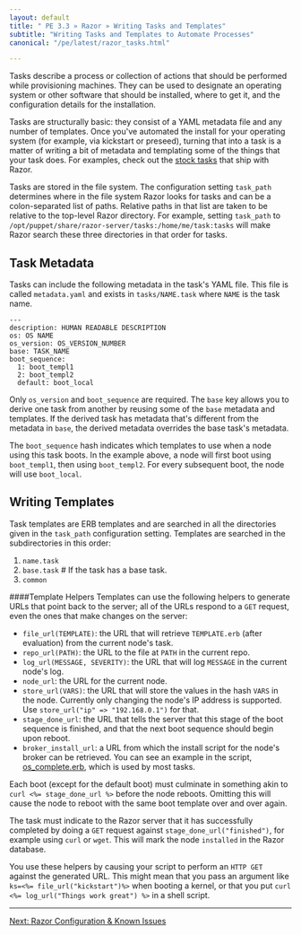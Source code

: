 ```yaml
---
layout: default
title: " PE 3.3 » Razor » Writing Tasks and Templates"
subtitle: "Writing Tasks and Templates to Automate Processes"
canonical: "/pe/latest/razor_tasks.html"

---
```

Tasks describe a process or collection of actions that should be performed while provisioning machines. They can be used to designate an operating system or other software that should be installed, where to get it, and the configuration details for the installation.

Tasks are structurally basic: they consist of a YAML metadata file and any number of templates. Once you've automated the install for your operating system (for example, via kickstart or preseed), turning that into a task is a matter of writing a bit of metadata and templating some of the things that your task does. For examples, check out the [stock tasks](https://github.com/puppetlabs/razor-server/tree/master/tasks) that ship with Razor.

Tasks are stored in the file system. The configuration setting `task_path` determines where in the file system Razor looks for tasks and can be a colon-separated list of paths. Relative paths in that list are taken to be relative to the top-level Razor directory. For example, setting `task_path` to `/opt/puppet/share/razor-server/tasks:/home/me/task:tasks` will make Razor search these three directories in that order for tasks.

## Task Metadata

Tasks can include the following metadata in the task's YAML file. This file is called  `metadata.yaml` and exists in `tasks/NAME.task` where `NAME` is the task name.

    ---
    description: HUMAN READABLE DESCRIPTION
    os: OS NAME
    os_version: OS_VERSION_NUMBER
    base: TASK_NAME
    boot_sequence:
      1: boot_templ1
      2: boot_templ2
      default: boot_local

Only `os_version` and `boot_sequence` are required. The `base` key allows you to derive one task from another by reusing some of the `base` metadata and templates. If the derived task has metadata that's different from the metadata in `base`, the derived metadata overrides the base task's metadata.

The `boot_sequence` hash indicates which templates to use when a node using this task boots. In the example above, a node will first boot using `boot_templ1`, then using `boot_templ2`. For every subsequent boot, the node will use `boot_local`.

## Writing Templates

Task templates are ERB templates and are searched in all the directories given in the `task_path` configuration setting. Templates are searched in the subdirectories in this order:

1. `name.task`
2. `base.task` # If the task has a base task.
3. `common`

####Template Helpers
Templates can use the following helpers to generate URLs that point back to the server; all of the URLs respond to a `GET` request, even the ones that make changes on the server:

* `file_url(TEMPLATE)`: the URL that will retrieve `TEMPLATE.erb` (after evaluation) from the current node's task.
* `repo_url(PATH)`: the URL to the file at `PATH` in the current repo.
* `log_url(MESSAGE, SEVERITY)`: the URL that will log `MESSAGE` in the current node's log.
* `node_url`: the URL for the current node.
* `store_url(VARS)`: the URL that will store the values in the hash `VARS` in the node. Currently only changing the node's IP address is supported. Use `store_url("ip" => "192.168.0.1")` for that.
* `stage_done_url`: the URL that tells the server that this stage of the boot sequence is finished, and that the next boot sequence should begin upon reboot.
* `broker_install_url`: a URL from which the install script for the node's broker can be retrieved. You can see an example in the script, [os_complete.erb](https://github.com/puppetlabs/razor-server/blob/master/tasks/common/os_complete.erb), which is used by most tasks.

Each boot (except for the default boot) must culminate in something akin to `curl <%= stage_done_url %>` before the node reboots. Omitting this will cause the node to reboot with the same boot template over and over again.

The task must indicate to the Razor server that it has successfully completed by doing a `GET` request against `stage_done_url("finished")`, for example using `curl` or `wget`. This will mark the node `installed` in the Razor database.

You use these helpers by causing your script to perform an
`HTTP GET` against the generated URL. This might mean that you pass an
argument like `ks=<%= file_url("kickstart")%>` when booting a kernel, or
that you put `curl <%= log_url("Things work great") %>` in a shell script.

* * *


[Next: Razor Configuration & Known Issues](./razor_knownissues.html)
